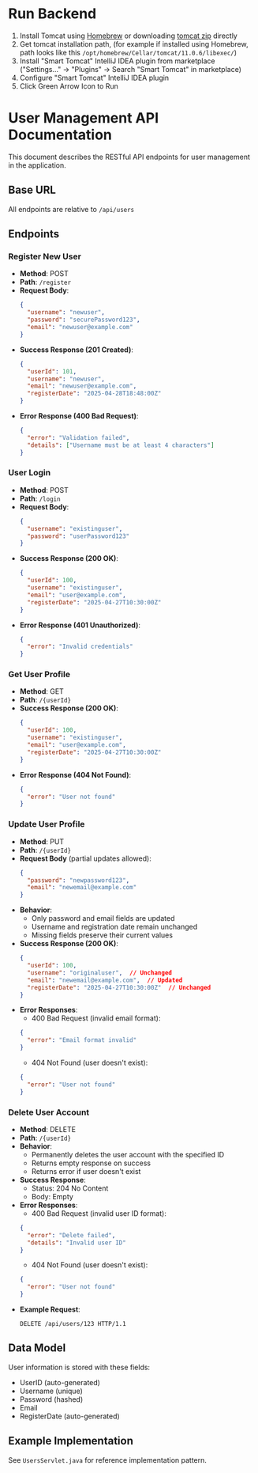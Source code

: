 # Run Backend

1. Install Tomcat using [Homebrew](https://formulae.brew.sh/formula/tomcat) or downloading [tomcat zip](https://dlcdn.apache.org/tomcat/tomcat-9/v9.0.104/bin/apache-tomcat-9.0.104.zip) directly
2. Get tomcat installation path, (for example if installed using Homebrew, path looks like this `/opt/homebrew/Cellar/tomcat/11.0.6/libexec/`)
3. Install "Smart Tomcat" IntelliJ IDEA plugin from marketplace ("Settings..." -> "Plugins" -> Search "Smart Tomcat" in marketplace)
4. Configure "Smart Tomcat" IntelliJ IDEA plugin
5. Click Green Arrow Icon to Run



# User Management API Documentation

This document describes the RESTful API endpoints for user management in the application.

## Base URL
All endpoints are relative to `/api/users`

## Endpoints

### Register New User
- **Method**: POST
- **Path**: `/register`
- **Request Body**:
  ```json
  {
    "username": "newuser",
    "password": "securePassword123",
    "email": "newuser@example.com"
  }
  ```
- **Success Response (201 Created)**:
  ```json
  {
    "userId": 101,
    "username": "newuser",
    "email": "newuser@example.com",
    "registerDate": "2025-04-28T18:48:00Z"
  }
  ```
- **Error Response (400 Bad Request)**:
  ```json
  {
    "error": "Validation failed",
    "details": ["Username must be at least 4 characters"]
  }
  ```

### User Login
- **Method**: POST  
- **Path**: `/login`
- **Request Body**:
  ```json
  {
    "username": "existinguser",
    "password": "userPassword123"
  }
  ```
- **Success Response (200 OK)**:
  ```json
  {
    "userId": 100,
    "username": "existinguser",
    "email": "user@example.com",
    "registerDate": "2025-04-27T10:30:00Z"
  }
  ```
- **Error Response (401 Unauthorized)**:
  ```json
  {
    "error": "Invalid credentials"
  }
  ```

### Get User Profile
- **Method**: GET
- **Path**: `/{userId}`
- **Success Response (200 OK)**:
  ```json
  {
    "userId": 100,
    "username": "existinguser",
    "email": "user@example.com",
    "registerDate": "2025-04-27T10:30:00Z"
  }
  ```
- **Error Response (404 Not Found)**:
  ```json
  {
    "error": "User not found"
  }
  ```

### Update User Profile
- **Method**: PUT
- **Path**: `/{userId}`
- **Request Body** (partial updates allowed):
  ```json
  {
    "password": "newpassword123",
    "email": "newemail@example.com"
  }
  ```
- **Behavior**:
  - Only password and email fields are updated
  - Username and registration date remain unchanged
  - Missing fields preserve their current values
- **Success Response (200 OK)**:
  ```json
  {
    "userId": 100,
    "username": "originaluser",  // Unchanged
    "email": "newemail@example.com",  // Updated
    "registerDate": "2025-04-27T10:30:00Z"  // Unchanged
  }
  ```
- **Error Responses**:
  - 400 Bad Request (invalid email format):
  ```json
  {
    "error": "Email format invalid"
  }
  ```
  - 404 Not Found (user doesn't exist):
  ```json
  {
    "error": "User not found"
  }
  ```

### Delete User Account
- **Method**: DELETE
- **Path**: `/{userId}`
- **Behavior**:
  - Permanently deletes the user account with the specified ID
  - Returns empty response on success
  - Returns error if user doesn't exist
- **Success Response**:
  - Status: 204 No Content
  - Body: Empty
- **Error Responses**:
  - 400 Bad Request (invalid user ID format):
  ```json
  {
    "error": "Delete failed",
    "details": "Invalid user ID"
  }
  ```
  - 404 Not Found (user doesn't exist):
  ```json
  {
    "error": "User not found"
  }
  ```
- **Example Request**:
  ```http
  DELETE /api/users/123 HTTP/1.1
  ```

## Data Model
User information is stored with these fields:
- UserID (auto-generated)
- Username (unique)
- Password (hashed)
- Email
- RegisterDate (auto-generated)

## Example Implementation
See `UsersServlet.java` for reference implementation pattern.